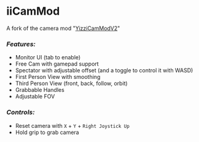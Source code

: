 # iiCamMod
A fork of the camera mod "[YizziCamModV2](https://github.com/Yizzii/YizziCamModV2)"

### *Features:*
* Monitor UI (tab to enable)
* Free Cam with gamepad support
* Spectator with adjustable offset (and a toggle to control it with WASD)
* First Person View with smoothing
* Third Person View (front, back, follow, orbit)
* Grabbable Handles
* Adjustable FOV

### *Controls:*
* Reset camera with `X` + `Y` + `Right Joystick Up`
* Hold grip to grab camera
